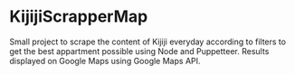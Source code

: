 # KijijiScrapperMap
Small project to scrape the content of Kijiji everyday according to filters to get the best appartment possible using Node and Puppetteer. Results displayed on Google Maps using Google Maps API. 
